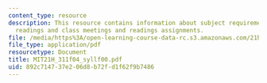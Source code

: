```yaml
---
content_type: resource
description: This resource contains information about subject requirements, required
  readings and class meetings and readings assignments.
file: /media/https%3A/open-learning-course-data-rc.s3.amazonaws.com/21h-311-the-renaissance-1300-1600-fall-2004/892c714737e206d8b72fd1f62f9b7486_MIT21H_311f04_syllf00.pdf
file_type: application/pdf
resourcetype: Document
title: MIT21H_311f04_syllf00.pdf
uid: 892c7147-37e2-06d8-b72f-d1f62f9b7486
---
```

